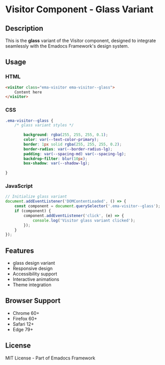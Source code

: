 # Visitor Component - Glass Variant

## Description
This is the **glass** variant of the Visitor component, designed to integrate seamlessly with the Emadocs Framework's design system.

## Usage

### HTML
```html
<visitor class="ema-visitor ema-visitor--glass">
    Content here
</visitor>
```

### CSS
```css
.ema-visitor--glass {
    /* glass variant styles */
    
        background: rgba(255, 255, 255, 0.1);
        color: var(--text-color-primary);
        border: 1px solid rgba(255, 255, 255, 0.2);
        border-radius: var(--border-radius-lg);
        padding: var(--spacing-md) var(--spacing-lg);
        backdrop-filter: blur(10px);
        box-shadow: var(--shadow-lg);
    
}
```

### JavaScript
```javascript
// Initialize glass variant
document.addEventListener('DOMContentLoaded', () => {
    const component = document.querySelector('.ema-visitor--glass');
    if (component) {
        component.addEventListener('click', (e) => {
            console.log('Visitor glass variant clicked');
        });
    }
});
```

## Features
- glass design variant
- Responsive design
- Accessibility support
- Interactive animations
- Theme integration

## Browser Support
- Chrome 60+
- Firefox 60+
- Safari 12+
- Edge 79+

## License
MIT License - Part of Emadocs Framework

